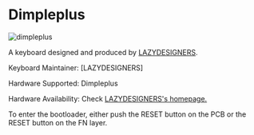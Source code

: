 # Dimpleplus

![dimpleplus](https://i.loli.net/2020/08/15/GgfvXZ5dzDLqurh.jpg)

A keyboard designed and produced by [LAZYDESIGNERS](http://lazydesigners.cn).

Keyboard Maintainer: [LAZYDESIGNERS]

Hardware Supported: Dimpleplus

Hardware Availability: Check [LAZYDESIGNERS's homepage.](http://lazydesigners.cn)

To enter the bootloader, either push the RESET button on the PCB or the RESET button on the FN layer.
